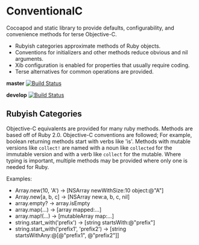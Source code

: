 ConventionalC
==============

Cocoapod and static library to provide defaults, configurability, and convenience methods for terse Objective-C.

 * Rubyish categories approximate methods of Ruby objects.
 * Conventions for initializers and other methods reduce obvious and nil arguments.
 * Xib configuration is enabled for properties that usually require coding.
 * Terse alternatives for common operations are provided.

**master** [![Build Status](https://travis-ci.org/ConventionalC/ConventionalC.png?branch=master)](https://travis-ci.org/ConventionalC/ConventionalC)

**develop** [![Build Status](https://travis-ci.org/ConventionalC/ConventionalC.png?branch=develop)](https://travis-ci.org/ConventionalC/ConventionalC)

Rubyish Categories
------------------
Objective-C equivalents are provided for many ruby methods. Methods are based off of Ruby 2.0. Objective-C conventions are followed; For example, boolean returning methods start with verbs like 'is'. Methods with mutable versions like `collect!` are named with a noun like `collected` for the immutable version and with a verb like `collect` for the mutable. Where typing is important, multiple methods may be provided where only one is needed for Ruby.

Examples:

 * Array.new(10, 'A') -> [NSArray newWithSize:10 object:@"A"]
 * Array.new[a, b, c] -> [NSArray new:a, b, c, nil]
 * array.empty? -> array.isEmpty
 * array.map(...) -> [array mapped:...]
 * array.map!(...) -> [mutableArray map:...]
 * string.start_with('prefix') -> [string startsWith:@"prefix"]
 * string.start_with('prefix1', 'prefix2') -> [string startsWithAny:@[@"prefix1", @"prefix2"]]

